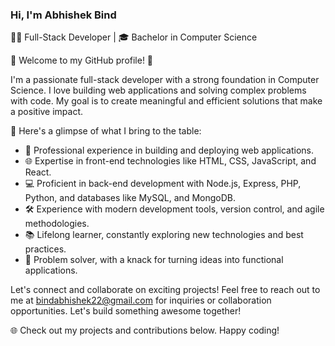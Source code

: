 ### Hi, I'm Abhishek Bind

👨‍💻 Full-Stack Developer | 🎓 Bachelor in Computer Science

🌟 Welcome to my GitHub profile! 🌟

I'm a passionate full-stack developer with a strong foundation in Computer Science. I love building web applications and solving complex problems with code. My goal is to create meaningful and efficient solutions that make a positive impact.

🚀 Here's a glimpse of what I bring to the table:

- 💼 Professional experience in building and deploying web applications.
- 🌐 Expertise in front-end technologies like HTML, CSS, JavaScript, and React.
- 💻 Proficient in back-end development with Node.js, Express, PHP, Python, and databases like MySQL, and MongoDB.
- 🛠️ Experience with modern development tools, version control, and agile methodologies.
- 📚 Lifelong learner, constantly exploring new technologies and best practices.
- 🧩 Problem solver, with a knack for turning ideas into functional applications.

Let's connect and collaborate on exciting projects! Feel free to reach out to me at [bindabhishek22@gmail.com](mailto:bindabhishek22@gmail.com) for inquiries or collaboration opportunities. Let's build something awesome together!

🌐 Check out my projects and contributions below. Happy coding!
